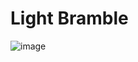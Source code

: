 # Light Bramble

![image](https://user-images.githubusercontent.com/3955124/143558726-804f9c7f-250b-43a0-a262-6551f09f0347.png)
